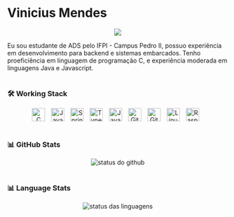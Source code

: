 # Vinicius Mendes

<p align="center">
  <img src="https://readme-typing-svg.herokuapp.com/?color=FFFFFF&size=35&center=true&vCenter=true&width=1000&lines=Um+mero+estudante+de+programação" />
</p>

Eu sou estudante de ADS pelo IFPI - Campus Pedro II, possuo experiência em desenvolvimento para backend e sistemas embarcados. Tenho proeficiência em linguagem de programação C, e experiência moderada em linguagens Java e Javascript. 

#

### 🛠 **Working Stack**
<p align="center">
  <img alt="C" width="30px" style="padding-right:10px;" src="https://cdn.jsdelivr.net/gh/devicons/devicon/icons/c/c-original.svg" />
  <img alt="Java" width="30px" style="padding-right:10px;" src="https://cdn.jsdelivr.net/gh/devicons/devicon/icons/java/java-original.svg"/> 
  <img alt="Spring" width="30px" style="padding-right:10px;" src="https://cdn.jsdelivr.net/gh/devicons/devicon/icons/spring/spring-original.svg"/>
  <img alt="TypeScript" width="30px" style="padding-right:10px;" src="https://cdn.jsdelivr.net/gh/devicons/devicon/icons/typescript/typescript-plain.svg" />
  <img alt="JavaScript" width="30px" style="padding-right:10px;" src="https://cdn.jsdelivr.net/gh/devicons/devicon/icons/javascript/javascript-plain.svg" />
  <img alt="Git" width="30px" style="padding-right:10px;" src="https://cdn.jsdelivr.net/gh/devicons/devicon/icons/git/git-original.svg" />
  <img alt="GitHub" width="30px" style="padding-right:10px;" src="https://cdn.jsdelivr.net/gh/devicons/devicon/icons/github/github-original.svg" />
  <img alt="Linux" width="30px" style="padding-right:10px;" src="https://cdn.jsdelivr.net/gh/devicons/devicon/icons/linux/linux-original.svg" />
  <img alt="Raspberry" width="30px" style="padding-right:10px;" src="https://cdn.jsdelivr.net/gh/devicons/devicon/icons/raspberrypi/raspberrypi-original.svg" />
</p>

#

### 📊 **GitHub Stats**

<p align="center"> 
  <img alt="status do github" src="https://github-readme-stats.vercel.app/api?username=SwagMessiah02&show_icons=true&theme=tokyonight"/>
</p>

#

### 📊 **Language Stats**

<p align="center"> 
  <img alt="status das linguagens" src="https://github-readme-stats.vercel.app/api/top-langs/?username=SwagMessiah02&count=8&theme=tokyonight&layout=pie"/>
</p>

#


